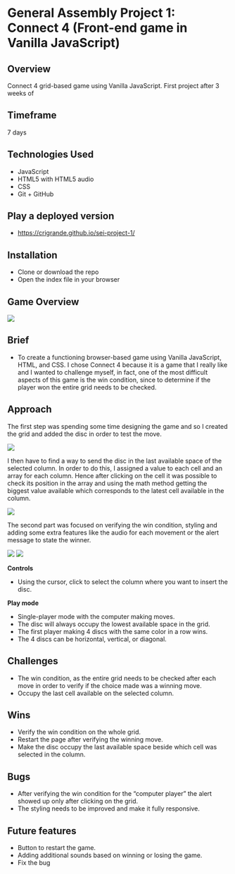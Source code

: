 # General Assembly Project 1:  Connect 4 (Front-end game in Vanilla JavaScript)

## Overview

Connect 4 grid-based game using Vanilla JavaScript. First project after 3 weeks of

## Timeframe

7 days

## Technologies Used

* JavaScript 
* HTML5 with HTML5 audio
* CSS
* Git + GitHub 

## Play a deployed version

* https://crigrande.github.io/sei-project-1/

## Installation

* Clone or download the repo
* Open the index file in your browser

## Game Overview

<img src="http://res.cloudinary.com/dbc3fejob/image/upload/v1628678773/Readme%20project%201/screencapture-crigrande-github-io-sei-project-1-2021-08-04-17_57_36_pf5xm1.png">

## Brief

* To create a functioning browser-based game using Vanilla JavaScript, HTML, and CSS. I chose Connect 4 because it is a game that I really like and I wanted to challenge myself, in fact, one of the most difficult aspects of this game is the win condition, since to determine if the player won the entire grid needs to be checked. 

## Approach

The first step was spending some time designing the game and so I created the grid and added the disc in order to test the move.

<img src="https://res.cloudinary.com/dbc3fejob/image/upload/v1630496169/Readme%20project%201/Screenshot_2021-09-01_at_12.13.33_tbdnja.png">

I then have to find a way to send the disc in the last available space of the selected column. In order to do this, I assigned a value to each cell and an array for each column. Hence after clicking on the cell it was possible to check its position in the array and using the math method getting the biggest value available which corresponds to the latest cell available in the column.

<img src="https://res.cloudinary.com/dbc3fejob/image/upload/v1630508300/Readme%20project%201/Screenshot_2021-09-01_at_15.57.03_fc2opn.png">

The second part was focused on verifying the win condition, styling and adding some extra features like the audio for each movement or the alert message to state the winner.

<img src="http://res.cloudinary.com/dbc3fejob/image/upload/v1630511072/Readme%20project%201/Screenshot_2021-09-01_at_16.40.38_jxowzz.png">

<img src="https://res.cloudinary.com/dbc3fejob/image/upload/v1630510893/Readme%20project%201/Screenshot_2021-09-01_at_16.40.07_mdwybe.png">

**Controls**

* Using the cursor, click to select the column where you want to insert the disc.

**Play mode**

* Single-player mode with the computer making moves.
* The disc will always occupy the lowest available space in the grid.
* The first player making 4 discs with the same color in a row wins.
* The 4 discs can be horizontal, vertical, or diagonal.

## Challenges

* The win condition, as the entire grid needs to be checked after each move in order to verify if the choice made was a winning move.
* Occupy the last cell available on the selected column.

## Wins

* Verify the win condition on the whole grid.
* Restart the page after verifying the winning move.
* Make the disc occupy the last available space beside which cell was selected in the column.

## Bugs
* After verifying the win condition for the “computer player” the alert showed up only after clicking on the grid.
* The styling needs to be improved and make it fully responsive.

## Future features

* Button to restart the game.
* Adding additional sounds based on winning or losing the game.
* Fix the bug
